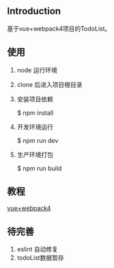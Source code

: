 ## Introduction

基于vue+webpack4项目的TodoList。

## 使用

1. node 运行环境
2. clone 后进入项目根目录
3. 安装项目依赖

    $ npm install

4. 开发环境运行

    $ npm run dev

5. 生产环境打包

    $ npm run build

## 教程

[vue+webpack4](https://hotkang.cn/2020/%E4%BB%8E0%E5%88%B01vue-webpack4%E9%A1%B9%E7%9B%AE/)

## 待完善
1. eslint 自动修复
2. todoList数据暂存